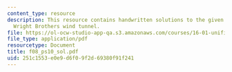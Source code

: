```yaml
---
content_type: resource
description: This resource contains handwritten solutions to the given problem of
  Wright Brothers wind tunnel.
file: https://ol-ocw-studio-app-qa.s3.amazonaws.com/courses/16-01-unified-engineering-i-ii-iii-iv-fall-2005-spring-2006/251c1553e0e9d6f09f2d69380f91f241_f08_ps10_sol.pdf
file_type: application/pdf
resourcetype: Document
title: f08_ps10_sol.pdf
uid: 251c1553-e0e9-d6f0-9f2d-69380f91f241
---
```

